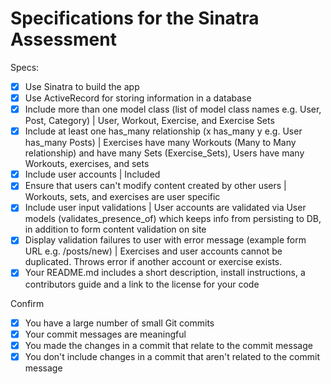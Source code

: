 # Specifications for the Sinatra Assessment

Specs:
- [x] Use Sinatra to build the app
- [x] Use ActiveRecord for storing information in a database
- [x] Include more than one model class (list of model class names e.g. User, Post, Category) | User, Workout, Exercise, and Exercise Sets
- [x] Include at least one has_many relationship (x has_many y e.g. User has_many Posts) | Exercises have many Workouts (Many to Many relationship) and have many Sets (Exercise_Sets), Users have many Workouts, exercises, and sets
- [x] Include user accounts | Included
- [x] Ensure that users can't modify content created by other users | Workouts, sets, and exercises are user specific
- [x] Include user input validations | User accounts are validated via User models (validates_presence_of) which keeps info from persisting to DB, in addition to form content validation on site
- [x] Display validation failures to user with error message (example form URL e.g. /posts/new) | Exercises and user accounts cannot be duplicated. Throws error if another account or exercise exists.
- [x] Your README.md includes a short description, install instructions, a contributors guide and a link to the license for your code

Confirm
- [x] You have a large number of small Git commits
- [x] Your commit messages are meaningful
- [x] You made the changes in a commit that relate to the commit message
- [x] You don't include changes in a commit that aren't related to the commit message
